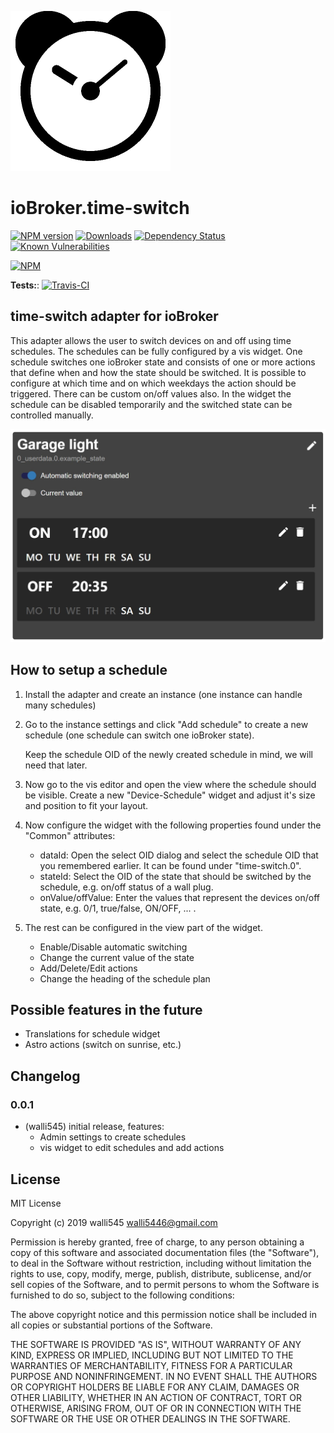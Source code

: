 ![Logo](admin/time-switch.png)
# ioBroker.time-switch

[![NPM version](http://img.shields.io/npm/v/iobroker.time-switch.svg)](https://www.npmjs.com/package/iobroker.time-switch)
[![Downloads](https://img.shields.io/npm/dm/iobroker.time-switch.svg)](https://www.npmjs.com/package/iobroker.time-switch)
[![Dependency Status](https://img.shields.io/david/walli545/iobroker.time-switch.svg)](https://david-dm.org/walli545/iobroker.time-switch)
[![Known Vulnerabilities](https://snyk.io/test/github/walli545/ioBroker.time-switch/badge.svg)](https://snyk.io/test/github/walli545/ioBroker.time-switch)

[![NPM](https://nodei.co/npm/iobroker.time-switch.png?downloads=true)](https://nodei.co/npm/iobroker.time-switch/)

**Tests:**: [![Travis-CI](http://img.shields.io/travis/walli545/ioBroker.time-switch/master.svg)](https://travis-ci.org/walli545/ioBroker.time-switch)

## time-switch adapter for ioBroker

This adapter allows the user to switch devices on and off using time schedules. 
The schedules can be fully configured by a vis widget.
One schedule switches one ioBroker state and consists of one or more actions that define when and how the state should be switched. 
It is possible to configure at which time and on which weekdays the action should be triggered. There can be custom on/off values also.
In the widget the schedule can be disabled temporarily and the switched state can be controlled manually.

![Preview](widgets/time-switch/img/prev/prev-device-schedule.jpg)

## How to setup a schedule

  1. Install the adapter and create an instance (one instance can handle many schedules) 
  2. Go to the instance settings and click "Add schedule" to create a new schedule (one schedule can switch one ioBroker state).
     
     Keep the schedule OID of the newly created schedule in mind, we will need that later.
  3. Now go to the vis editor and open the view where the schedule should be visible.
     Create a new "Device-Schedule" widget and adjust it's size and position to fit your layout.
  4. Now configure the widget with the following properties found under the "Common" attributes:
   
     - dataId: Open the select OID dialog and select the schedule OID that you remembered earlier. It can be found under "time-switch.0".
     - stateId: Select the OID of the state that should be switched by the schedule, e.g. on/off status of a wall plug.
     - onValue/offValue: Enter the values that represent the devices on/off state, e.g. 0/1, true/false, ON/OFF, ... .
  5. The rest can be configured in the view part of the widget.
   
     - Enable/Disable automatic switching
     - Change the current value of the state
     - Add/Delete/Edit actions
     - Change the heading of the schedule plan
     
## Possible features in the future

- Translations for schedule widget
- Astro actions (switch on sunrise, etc.)

## Changelog

### 0.0.1
* (walli545) initial release, features:
    * Admin settings to create schedules
    * vis widget to edit schedules and add actions
    

## License
MIT License

Copyright (c) 2019 walli545 <walli5446@gmail.com>

Permission is hereby granted, free of charge, to any person obtaining a copy
of this software and associated documentation files (the "Software"), to deal
in the Software without restriction, including without limitation the rights
to use, copy, modify, merge, publish, distribute, sublicense, and/or sell
copies of the Software, and to permit persons to whom the Software is
furnished to do so, subject to the following conditions:

The above copyright notice and this permission notice shall be included in all
copies or substantial portions of the Software.

THE SOFTWARE IS PROVIDED "AS IS", WITHOUT WARRANTY OF ANY KIND, EXPRESS OR
IMPLIED, INCLUDING BUT NOT LIMITED TO THE WARRANTIES OF MERCHANTABILITY,
FITNESS FOR A PARTICULAR PURPOSE AND NONINFRINGEMENT. IN NO EVENT SHALL THE
AUTHORS OR COPYRIGHT HOLDERS BE LIABLE FOR ANY CLAIM, DAMAGES OR OTHER
LIABILITY, WHETHER IN AN ACTION OF CONTRACT, TORT OR OTHERWISE, ARISING FROM,
OUT OF OR IN CONNECTION WITH THE SOFTWARE OR THE USE OR OTHER DEALINGS IN THE
SOFTWARE.